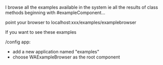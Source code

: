 I browse all the examples available in the system ie all the results of class methods beginning with #exampleComponent... 

point your browser to localhost:xxx/examples/examplebrowser

If you want to see these examples

/config app:
- add a new application named "examples"
- choose WAExampleBrowser as the root component
